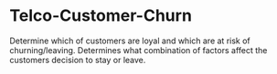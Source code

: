 # Telco-Customer-Churn
Determine which of customers are loyal and which are at risk of churning/leaving. Determines what combination of factors affect the customers decision to stay or leave.
